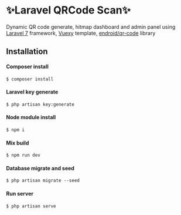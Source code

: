 # ✨Laravel QRCode Scan✨

Dynamic QR code generate, hitmap dashboard and admin panel using [Laravel 7](https://laravel.com) framework, [Vuexy](https://themeforest.net/item/vuexy-vuejs-html-laravel-admin-dashboard-template/23328599) template, [endroid/qr-code](https://github.com/endroid/qr-code) library

## Installation

#### Composer install
```
$ composer install
```

#### Laravel key generate
```
$ php artisan key:generate
```

#### Node module install
```
$ npm i
```

#### Mix build
```
$ npm run dev
```

#### Database migrate and seed
```
$ php artisan migrate --seed
```

#### Run server
```
$ php artisan serve
```